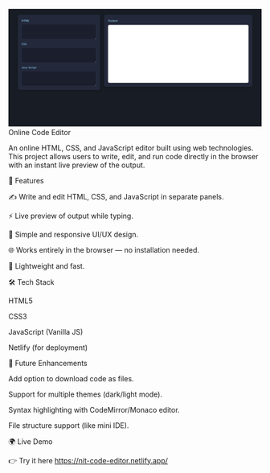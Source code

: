 ![alt text](Nit-Code-Editor.png)
Online Code Editor

An online HTML, CSS, and JavaScript editor built using web technologies. This project allows users to write, edit, and run code directly in the browser with an instant live preview of the output.

🚀 Features

✍️ Write and edit HTML, CSS, and JavaScript in separate panels.

⚡ Live preview of output while typing.

🎨 Simple and responsive UI/UX design.

🌐 Works entirely in the browser — no installation needed.

💾 Lightweight and fast.

🛠️ Tech Stack

HTML5

CSS3

JavaScript (Vanilla JS)

Netlify (for deployment)

📌 Future Enhancements

Add option to download code as files.

Support for multiple themes (dark/light mode).

Syntax highlighting with CodeMirror/Monaco editor.

File structure support (like mini IDE).

🌍 Live Demo

👉 Try it here https://nit-code-editor.netlify.app/